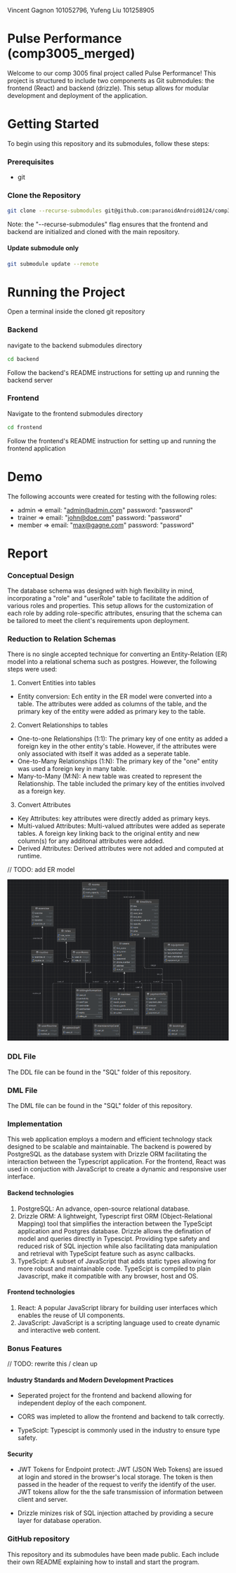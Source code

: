Vincent Gagnon 101052796, Yufeng Liu 101258905
# Pulse Performance (comp3005_merged)

Welcome to our comp 3005 final project called Pulse Performance! This project is structured to include two components as Git submodules: the frontend (React) and backend (drizzle). This setup allows for modular development and deployment of the application. 

# Getting Started

To begin using this repository and its submodules, follow these steps:

###  Prerequisites
- git

### Clone the Repository
```bash
git clone --recurse-submodules git@github.com:paranoidAndroid0124/comp3005_merged.git
```
Note: the "--recurse-submodules" flag ensures that the frontend and backend are initialized and cloned with the main repository.

#### Update submodule only
```bash
git submodule update --remote
```

# Running the Project

Open a terminal inside the cloned git repository

### Backend
navigate to the backend submodules directory
```bash
cd backend
```

Follow the backend's README instructions for setting up and running the backend server

### Frontend
Navigate to the frontend submodules directory
```bash
cd frontend
```

Follow the frontend's README instruction for setting up and running the frontend application

# Demo

The following accounts were created for testing with the following roles:
- admin => email: "admin@admin.com" password: "password"
- trainer => email: "john@doe.com" password: "password"
- member => email: "max@gagne.com" password: "password"

# Report

### Conceptual Design

The database schema was designed with high flexibility in mind, incorporating a "role" and "userRole" table to facilitate the addition of various roles and properties. This setup allows for the customization of each role by adding role-specific attributes, ensuring that the schema can be tailored to meet the client's requirements upon deployment.

<!-- TODO: add more ? -->

### Reduction to Relation Schemas

There is no single accepted technique for converting an Entity-Relation (ER) model into a relational schema such as postgres. However, the following steps were used:

1. Convert Entities into tables
- Entity conversion: Ech entity in the ER model were converted into a table. The attributes were added as columns of the table, and the primary key of the entity were added as primary key to the table.

2. Convert Relationships to tables
- One-to-one Relationships (1:1): The primary key of one entity as added a foreign key in the other entity's table. However, if the attributes were only associated with itself it was added as a seperate table.
- One-to-Many Relationships (1:N): The primary key of the "one" entity was used a foreign key in many table.
- Many-to-Many (M:N): A new table was created to represent the Relationship. The table included the primary key of the entities involved as a foreign key. 

3. Convert Attributes
- Key Attributes: key attributes were directly added as primary keys.
- Multi-valued Attributes: Multi-valued attributes were added as seperate tables. A foreign key linking back to the original entity and new column(s) for any additonal attributes were added.
- Derived Attributes: Derived attributes were not added and computed at runtime.

// TODO: add ER model

![This is an image](./sql_diagram.png "SQL diagram")


### DDL File

The DDL file can be found in the "SQL" folder of this repository.

### DML File

The DML file can be found in the "SQL" folder of this repository.

### Implementation

This web application employs a modern and efficient technology stack designed to be scalable and maintainable. The backend is powered by PostgreSQL as the database system with Drizzle ORM facilitating the interaction between the Typescript application. For the frontend, React was used in conjuction with JavaScript to create a dynamic and responsive user interface.

#### Backend technologies

1. PostgreSQL: An advance, open-source relational database.
2. Drizzle ORM: A lightweight, Typescript first ORM (Object-Relational Mapping) tool that simplifies the interaction between the TypeScipt application and Postgres database. Drizzle allows the defination of model and queries directly in Typescipt. Providing type safety and reduced risk of SQL injection while also facilitating data manipulation and retrieval with TypeScipt feature such as async callbacks.
3. TypeScipt: A subset of JavaScript that adds static types allowing for more robust and maintainable code. TypeScipt is compiled to plain Javascript, make it compatible with any browser, host and OS.

#### Frontend technologies

1. React: A popular JavaScript library for building user interfaces which enables the reuse of UI components.
2. JavaScript: JavaScript is a scripting language used to create dynamic and interactive web content.

### Bonus Features

// TODO: rewrite this / clean up

#### Industry Standards and Modern Development Practices

- Seperated project for the frontend and backend allowing for independent deploy of the each component.

- CORS was impleted to allow the frontend and backend to talk correctly.

- TypeScipt: Typescipt is commonly used in the industry to ensure type safety.

#### Security

- JWT Tokens for Endpoint protect: JWT (JSON Web Tokens) are issued at login and stored in the browser's local storage. The token is then passed in the header of the request to verify the identify of the user. JWT tokens allow for the the safe transmission of information between client and server.

- Drizzle minizes risk of SQL injection attached by providing a secure layer for database operation.

### GitHub repository

This repository and its submodules have been made public. Each include their own README explaining how to install and start the program.
